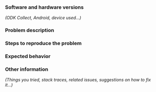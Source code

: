 <!-- 

Thank you for taking the time to report an ODK Collect issue!

This space is for submitting problems and feature requests. For general usage or form design questions, please email opendatakit@googlegroups.com or for ODK Collect source code questions, please email opendatakit-developers@googlegroups.com

Before filling this form, visit https://github.com/opendatakit/collect/issues?q=is%3Aissue and search to see whether your issue was already reported or fixed. If you find a match, comment on it or add a +1 rather than posting a new issue. If you find a problem you know how to fix, submit a pull request. 🎉

For all problem reports, please use the template below. Also include any relevant stack traces or error messages.

For feature requests, delete the template and discuss the high level problem you want to solve and how you think the new feature should behave.

-->

### Software and hardware versions
_(ODK Collect, Android, device used...)_

### Problem description

### Steps to reproduce the problem

### Expected behavior

### Other information
_(Things you tried, stack traces, related issues, suggestions on how to fix it...)_